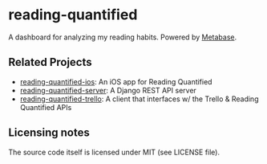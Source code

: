 # reading-quantified

A dashboard for analyzing my reading habits. Powered by [Metabase](https://www.metabase.com/).

## Related Projects

* [reading-quantified-ios](https://github.com/drejkim/reading-quantified-ios): An iOS app for Reading Quantified
* [reading-quantified-server](https://github.com/drejkim/reading-quantified-server): A Django REST API server
* [reading-quantified-trello](https://github.com/drejkim/reading-quantified-trello): A client that interfaces w/ the Trello & Reading Quantified APIs

## Licensing notes

The source code itself is licensed under MIT (see LICENSE file).
